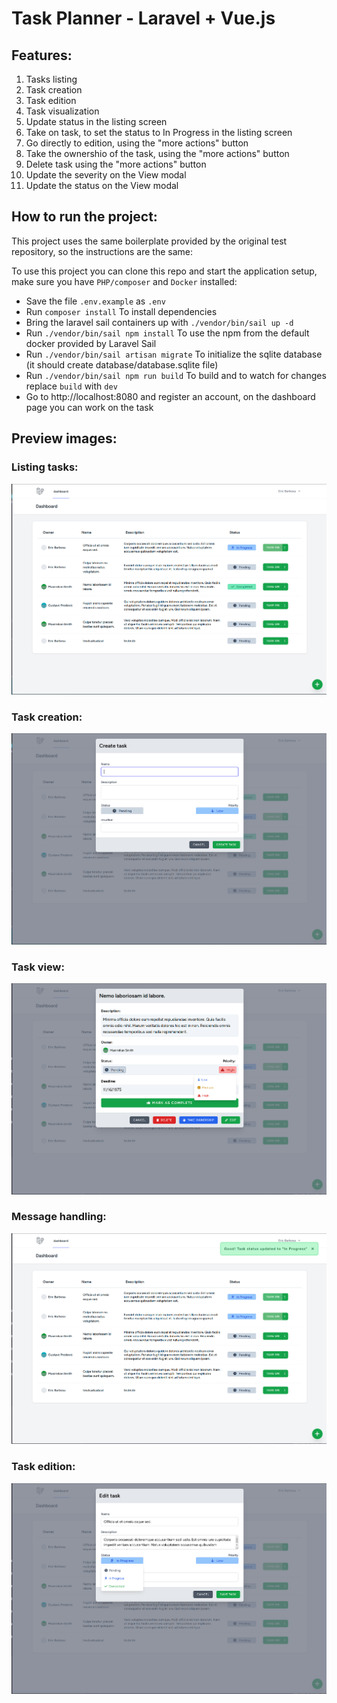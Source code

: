# Task Planner - Laravel + Vue.js

## Features:

1. Tasks listing
2. Task creation
3. Task edition
4. Task visualization
4. Update status in the listing screen
5. Take on task, to set the status to In Progress in the listing screen
6. Go directly to edition, using the "more actions" button
7. Take the ownershio of the task, using the "more actions" button
8. Delete task using the "more actions" button
9. Update the severity on the View modal
10. Update the status on the View modal

## How to run the project:

This project uses the same boilerplate provided by the original test repository, so the instructions are the same:

To use this project you can clone this repo and start the application setup, make sure you have `PHP/composer` and `Docker` installed:
-  Save the file `.env.example` as `.env`
-  Run `composer install` To install dependencies
-  Bring the laravel sail containers up with `./vendor/bin/sail up -d`
-  Run `./vendor/bin/sail npm install` To use the npm from the default docker provided by Laravel Sail
-  Run `./vendor/bin/sail artisan migrate` To initialize the sqlite database (it should create database/database.sqlite file)
-  Run `./vendor/bin/sail npm run build` To build and to watch for changes replace `build` with `dev`
-  Go to http://localhost:8080 and register an account, on the dashboard page you can work on the task

## Preview images:

### Listing tasks:
![List Task](./preview/list-tasks.png "Listing Tasks")

### Task creation:
![Create Task](./preview/create-task.png "Create Task")

### Task view:
![Editing status](./preview/task-view.png "Editing status")

### Message handling:
![Editing status](./preview/message-handling.png "Editing status")

### Task edition:
![Editing status](./preview/task-edition.png "Editing status")